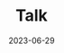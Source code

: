 ---
collection: talks
date: 2023-06-29
title: "Talk"
venue: "MCM 2023 - 14th International Conferencence on Monte Carlo Methods and Applications 2023"
location: "Paris, France"
# paperurl: 
# slidesurl: 'http://sarapv.github.io/files/slides/mcm2025.pdf'
# videourl:
# abstract: 
---